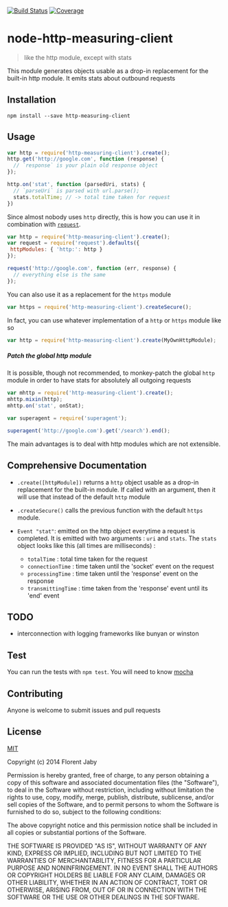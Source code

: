 [![Build Status][travis-image]][travis-url] [![Coverage][coveralls-image]][coveralls-url]

node-http-measuring-client
==================

> like the http module, except with stats

This module generates objects usable as a drop-in replacement for
the built-in http module. It emits stats about outbound requests

Installation
------------

    npm install --save http-measuring-client

Usage
-----

```javascript
var http = require('http-measuring-client').create();
http.get('http://google.com', function (response) {
  // `response` is your plain old response object
});

http.on('stat', function (parsedUri, stats) {
  // `parseUri` is parsed with url.parse();
  stats.totalTime; // -> total time taken for request
})
```

Since almost nobody uses `http` directly, this is how you can use it
in combination with  [`request`](https://www.npmjs.org/package/request).

```javascript
var http = require('http-measuring-client').create();
var request = require('request').defaults({
 httpModules: { 'http:': http }
});

request('http://google.com', function (err, response) {
  // everything else is the same
});
```

You can also use it as a replacement for the `https` module
```javascript
var https = require('http-measuring-client').createSecure();
```

In fact, you can use whatever implementation of a `http` or `https` module like so
```javascript
var http = require('http-measuring-client').create(MyOwnHttpModule);
```


##### Patch the global http module

It is possible, though not recommended, to monkey-patch the global
`http` module in order to have stats for absolutely all outgoing requests

```javascript
var mhttp = require('http-measuring-client').create();
mhttp.mixin(http);
mhttp.on('stat', onStat);

var superagent = require('superagent');

superagent('http://google.com').get('/search').end();
```

The main advantages is to deal with http modules which are not
extensible.

Comprehensive Documentation
---------------------------

* `.create([httpModule])`  returns a `http` object usable as a drop-in replacement for
the built-in module. If called with an argument, then it will use that instead of the
default `http` module

* `.createSecure()` calls the previous function with the default `https` module.

* `Event "stat"`: emitted on the http object everytime a request is completed. It is
emitted with two arguments : `uri` and `stats`. The `stats` object looks
like this (all times are milliseconds) :

  * `totalTime` : total time taken for the request
  * `connectionTime` : time taken until the 'socket' event on the request
  * `processingTime` : time taken until the 'response' event on the response
  * `transmittingTime` : time taken from the 'response' event until its 'end' event


TODO
----

* interconnection with logging frameworks like bunyan or winston

Test
----

You can run the tests with `npm test`. You will need to know [mocha][mocha-url]

Contributing
------------

Anyone is welcome to submit issues and pull requests


License
-------

[MIT](http://opensource.org/licenses/MIT)

Copyright (c) 2014 Florent Jaby

Permission is hereby granted, free of charge, to any person obtaining a copy of this software and associated documentation files (the "Software"), to deal in the Software without restriction, including without limitation the rights to use, copy, modify, merge, publish, distribute, sublicense, and/or sell copies of the Software, and to permit persons to whom the Software is furnished to do so, subject to the following conditions:

The above copyright notice and this permission notice shall be included in all copies or substantial portions of the Software.

THE SOFTWARE IS PROVIDED "AS IS", WITHOUT WARRANTY OF ANY KIND, EXPRESS OR IMPLIED, INCLUDING BUT NOT LIMITED TO THE WARRANTIES OF MERCHANTABILITY, FITNESS FOR A PARTICULAR PURPOSE AND NONINFRINGEMENT. IN NO EVENT SHALL THE AUTHORS OR COPYRIGHT HOLDERS BE LIABLE FOR ANY CLAIM, DAMAGES OR OTHER LIABILITY, WHETHER IN AN ACTION OF CONTRACT, TORT OR OTHERWISE, ARISING FROM, OUT OF OR IN CONNECTION WITH THE SOFTWARE OR THE USE OR OTHER DEALINGS IN THE SOFTWARE.


[travis-image]: http://img.shields.io/travis/Floby/node-http-measuring-client/master.svg?style=flat
[travis-url]: https://travis-ci.org/Floby/node-http-measuring-client
[coveralls-image]: http://img.shields.io/coveralls/Floby/node-http-measuring-client/master.svg?style=flat
[coveralls-url]: https://coveralls.io/r/Floby/node-http-measuring-client
[mocha-url]: https://github.com/visionmedia/mocha


